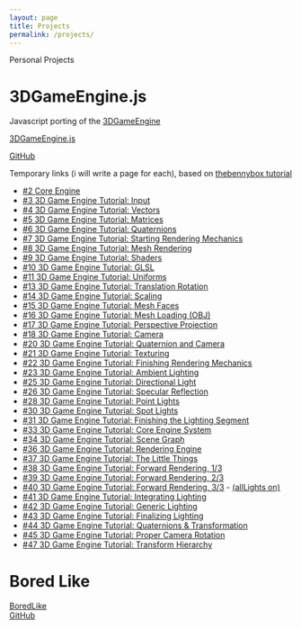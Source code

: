 ```yaml
---
layout: page
title: Projects
permalink: /projects/
---
```


Personal Projects


3DGameEngine.js
===============
Javascript porting of the [3DGameEngine](https://github.com/BennyQBD/3DGameEngine)

[3DGameEngine.js](3DGameEngine.js/index.html)

[GitHub](https://github.com/ceccopierangiolieugenio/3DGameEngine.js)

Temporary links (i will write a page for each), based on [thebennybox tutorial](http://www.sonarlearning.co.uk/coursepage.php?topic=game&course=ext-bb-3d-ged) 

-   [#2 Core Engine](3DGameEngine.js/v0.2/3DGameEngine.js.html)
-   [#3 3D Game Engine Tutorial: Input](3DGameEngine.js/v0.3/3DGameEngine.js.html)
-   [#4 3D Game Engine Tutorial: Vectors](3DGameEngine.js/v0.4/3DGameEngine.js.html)
-   [#5 3D Game Engine Tutorial: Matrices](3DGameEngine.js/v0.5/3DGameEngine.js.html)
-   [#6 3D Game Engine Tutorial: Quaternions](3DGameEngine.js/v0.6/3DGameEngine.js.html)
-   [#7 3D Game Engine Tutorial: Starting Rendering Mechanics](3DGameEngine.js/v0.7/3DGameEngine.js.html)
-   [#8 3D Game Engine Tutorial: Mesh Rendering](3DGameEngine.js/v0.8/3DGameEngine.js.html)
-   [#9 3D Game Engine Tutorial: Shaders](3DGameEngine.js/v0.9/3DGameEngine.js.html)
-   [#10 3D Game Engine Tutorial: GLSL](3DGameEngine.js/v0.10/3DGameEngine.js.html)
-   [#11 3D Game Engine Tutorial: Uniforms](3DGameEngine.js/v0.11/3DGameEngine.js.html)
-   [#13 3D Game Engine Tutorial: Translation Rotation](3DGameEngine.js/v0.13/3DGameEngine.js.html)
-   [#14 3D Game Engine Tutorial: Scaling](3DGameEngine.js/v0.14/3DGameEngine.js.html)
-   [#15 3D Game Engine Tutorial: Mesh Faces](3DGameEngine.js/v0.15/3DGameEngine.js.html)
-   [#16 3D Game Engine Tutorial: Mesh Loading (OBJ)](3DGameEngine.js/v0.16/3DGameEngine.js.html)
-   [#17 3D Game Engine Tutorial: Perspective Projection](3DGameEngine.js/v0.17/3DGameEngine.js.html)
-   [#18 3D Game Engine Tutorial: Camera](3DGameEngine.js/v0.18/3DGameEngine.js.html)
-   [#20 3D Game Engine Tutorial: Quaternion and Camera](3DGameEngine.js/v0.20/3DGameEngine.js.html)
-   [#21 3D Game Engine Tutorial: Texturing](3DGameEngine.js/v0.21/3DGameEngine.js.html)
-   [#22 3D Game Engine Tutorial: Finishing Rendering Mechanics](3DGameEngine.js/v0.22/3DGameEngine.js.html)
-   [#23 3D Game Engine Tutorial: Ambient Lighting](3DGameEngine.js/v0.23/3DGameEngine.js.html)
-   [#25 3D Game Engine Tutorial: Directional Light](3DGameEngine.js/v0.25/3DGameEngine.js.html)
-   [#26 3D Game Engine Tutorial: Specular Reflection](3DGameEngine.js/v0.26/3DGameEngine.js.html)
-   [#28 3D Game Engine Tutorial: Point Lights](3DGameEngine.js/v0.28/3DGameEngine.js.html)
-   [#30 3D Game Engine Tutorial: Spot Lights](3DGameEngine.js/v0.30/3DGameEngine.js.html)
-   [#31 3D Game Engine Tutorial: Finishing the Lighting Segment](3DGameEngine.js/v0.31/3DGameEngine.js.html)
-   [#33 3D Game Engine Tutorial: Core Engine System](3DGameEngine.js/v0.33/3DGameEngine.js.html)
-   [#34 3D Game Engine Tutorial: Scene Graph](3DGameEngine.js/v0.34/3DGameEngine.js.html)
-   [#36 3D Game Engine Tutorial: Rendering Engine](3DGameEngine.js/v0.36/3DGameEngine.js.html)
-   [#37 3D Game Engine Tutorial: The Little Things](3DGameEngine.js/v0.37/3DGameEngine.js.html)
-   [#38 3D Game Engine Tutorial: Forward Rendering, 1/3](3DGameEngine.js/v0.38/3DGameEngine.js.html)
-   [#39 3D Game Engine Tutorial: Forward Rendering, 2/3](3DGameEngine.js/v0.39/3DGameEngine.js.html)
-   [#40 3D Game Engine Tutorial: Forward Rendering, 3/3](3DGameEngine.js/v0.40.1/3DGameEngine.js.html) - [(allLights on)](3DGameEngine.js/v0.40.0/3DGameEngine.js.html)
-   [#41 3D Game Engine Tutorial: Integrating Lighting](3DGameEngine.js/v0.41/3DGameEngine.js.html)
-   [#42 3D Game Engine Tutorial: Generic Lighting](3DGameEngine.js/v0.42/3DGameEngine.js.html)
-   [#43 3D Game Engine Tutorial: Finalizing Lighting](3DGameEngine.js/v0.43/3DGameEngine.js.html)
-   [#44 3D Game Engine Tutorial: Quaternions & Transformation](3DGameEngine.js/v0.44/3DGameEngine.js.html)
-   [#45 3D Game Engine Tutorial: Proper Camera Rotation](3DGameEngine.js/v0.45/3DGameEngine.js.html)
-   [#47 3D Game Engine Tutorial: Transform Hierarchy](3DGameEngine.js/v0.47/3DGameEngine.js.html)


Bored Like
=====
[BoredLike](BoredLike/BoredLike.html)
<br>
[GitHub](https://github.com/ceccopierangiolieugenio/BoredLike)


